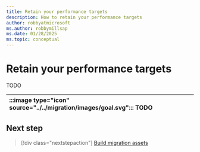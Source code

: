 ```yaml
---
title: Retain your performance targets
description: How to retain your performance targets
author: robbyatmicrosoft
ms.author: robbymillsap
ms.date: 01/28/2025
ms.topic: conceptual
---
```


# Retain your performance targets

TODO

| :::image type="icon" source="../../migration/images/goal.svg"::: TODO |
| :-- |

## Next step

> [!div class="nextstepaction"]
> [Build migration assets](./build-migration-assets.md)
